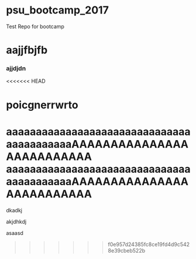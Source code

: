 # psu_bootcamp_2017
Test Repo for bootcamp
# aajjfbjfb
### ajjdjdn
<<<<<<< HEAD
# poicgnerrwrto
aaaaaaaaaaaaaaaaaaaaaaaaaaaaaaaaaaaaaaaaaaAAAAAAAAAAAAAAAAAAAAAAAAAA
aaaaaaaaaaaaaaaaaaaaaaaaaaaaaaaaaaaaaaaaaaAAAAAAAAAAAAAAAAAAAAAAAAAA
=======

dkadkj


akjdhkdj

asaasd
>>>>>>> f0e957d24385fc8ce19fd4d9c5428e39cbeb522b
